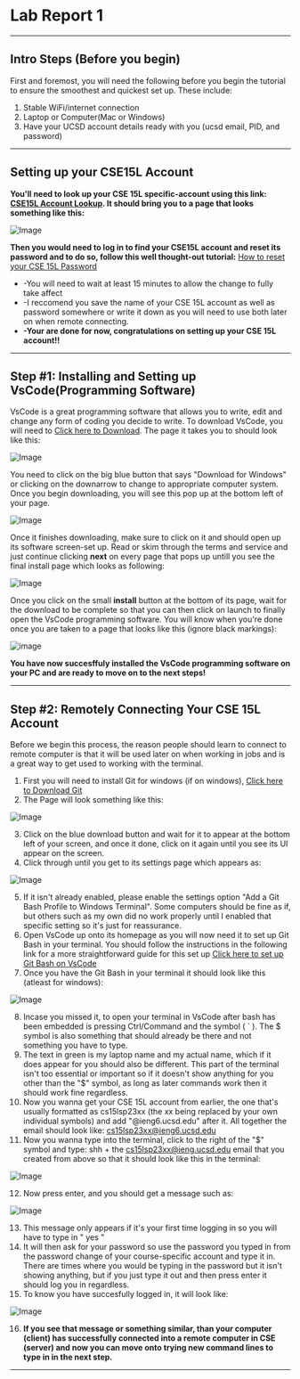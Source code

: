 # Lab Report 1
***

## Intro Steps (Before you begin)
First and foremost, you will need the following before you begin the tutorial to ensure the smoothest and quickest set up.
These include:

1. Stable WiFi/internet connection
2. Laptop or Computer(Mac or Windows)
3. Have your UCSD account details ready with you (ucsd email, PID, and password)
***

## Setting up your CSE15L Account

**You'll need to look up your CSE 15L specific-account using this link: [CSE15L Account Lookup](https://sdacs.ucsd.edu/~icc/index.php).
It should bring you to a page that looks something like this:**

![Image](accnt.png)

**Then you would need to log in to find your CSE15L account and reset its password and to do so, follow this well thought-out tutorial:** [How to reset your CSE 15L Password](https://drive.google.com/file/d/17IDZn8Qq7Q0RkYMxdiIR0o6HJ3B5YqSW/view)
* -You will need to wait at least 15 minutes to allow the change to fully take affect
* -I reccomend you save the name of your CSE 15L account as well as password somewhere or write it down as you will need to use both later on when remote connecting.
* **-Your are done for now, congratulations on setting up your CSE 15L account!!**
***

## Step #1: Installing and Setting up VsCode(Programming Software)

VsCode is a great programming software that allows you to write, edit and change any form of coding you decide to write. To download VsCode, you will need to [Click here to Download](https://code.visualstudio.com/).
The page it takes you to should look like this:

![Image](accnt3.png)

You need to click on the big blue button that says "Download for Windows" or clicking on the downarrow to change to appropriate computer system. Once you begin downloading, you will see this pop up at the bottom left of your page.

![Image](accnt4.png)

Once it finishes downloading, make sure to click on it and should open up its software screen-set up. Read or skim through the terms and service and just continue clicking **next** on every page that pops up untill you see the final install page which looks as following:

![Image](accnt5.png)

Once you click on the small **install** button at the bottom of its page, wait for the download to be complete so that you can then click on launch to finally open the VsCode programming software. You will know when you're done once you are taken to a page that looks like this (ignore black markings):

![image](accnt6.png)

**You have now succesffuly installed the VsCode programming software on your PC and are ready to move on to the next steps!**
***

## Step #2: Remotely Connecting Your CSE 15L Account

Before we begin this process, the reason people should learn to connect to remote computer is that it will be used later on when working in jobs and is a great way to get used to working with the terminal. 

1. First you will need to install Git for windows (if on windows), [Click here to Download Git](https://gitforwindows.org/)
2. The Page will look something like this: 

![Image](accnt7.png)

3. Click on the blue download button and wait for it to appear at the bottom left of your screen, and once it done, click on it again until you see its UI appear on the screen.
4. Click through until you get to its settings page which appears as:

![Image](accnt9.png)

5. If it isn't already enabled, please enable the settings option "Add a Git Bash Profile to Windows Terminal". Some computers should be fine as if, but others such as my own did no work properly until I enabled that specific setting so it's just for reassurance.
6. Open VsCode up onto its homepage as you will now need it to set up Git Bash in your terminal. You should follow the instructions in the following link for a more straightforward guide for this set up [Click here to set up Git Bash on VsCode](https://stackoverflow.com/a/50527994)
7. Once you have the Git Bash in your terminal it should look like this (atleast for windows):

![Image](accnt10.png)

8. Incase you missed it, to open your terminal in VsCode after bash has been embedded is pressing Ctrl/Command and the symbol ( ` ). The $ symbol is also something that should already be there and not something you have to type.
9. The text in green is my laptop name and my actual name, which if it does appear for you should also be different. This part of the terminal isn't too essential or important so if it doesn't show anything for you other than the "$" symbol, as long as later commands work then it should work fine regardless.
10. Now you wanna get your CSE 15L account from earlier, the one that's usually formatted as cs15lsp23xx (the xx being replaced by your own individual symbols) and add "@ieng6.ucsd.edu" after it. All together the email should look like: cs15lsp23xx@ieng6.ucsd.edu
11. Now you wanna type into the terminal, click to the right of the "$" symbol and type: shh + the cs15lsp23xx@ieng.ucsd.edu email that you created from above so that it should look like this in the terminal:

![Image](accnt12.png) 

12. Now press enter, and you should get a message such as:

![Image](accnt13.png)

13. This message only appears if it's your first time logging in so you will have to type in " yes "
14. It will then ask for your password so use the password you typed in from the password change of your course-specific account and type it in. There are times where you would be typing in the password but it isn't showing anything, but if you just type it out and then press enter it should log you in regardless.
15. To know you have succesfully logged in, it will look like:

![Image](accnt14.png)

16. **If you see that message or something similar, than your computer (client) has successfully connected into a remote computer in CSE (server) and now you can move onto trying new command lines to type in in the next step.**
***
